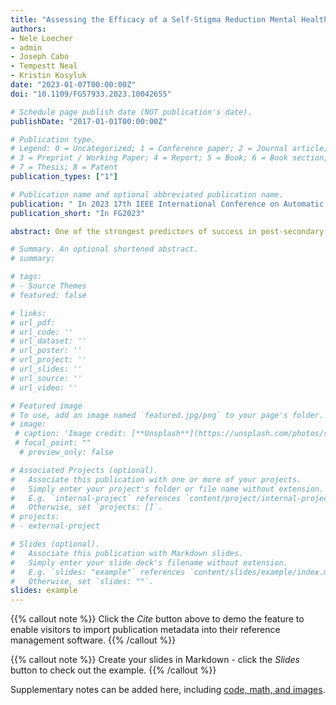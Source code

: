 ```yaml
---
title: "Assessing the Efficacy of a Self-Stigma Reduction Mental Health Program with Behavioral Biometrics - Work-in-Progress"
authors:
- Nele Loecher
- admin
- Joseph Cabo
- Tempestt Neal
- Kristin Kosyluk
date: "2023-01-07T00:00:00Z"
doi: "10.1109/FG57933.2023.10042655"

# Schedule page publish date (NOT publication's date).
publishDate: "2017-01-01T00:00:00Z"

# Publication type.
# Legend: 0 = Uncategorized; 1 = Conference paper; 2 = Journal article;
# 3 = Preprint / Working Paper; 4 = Report; 5 = Book; 6 = Book section;
# 7 = Thesis; 8 = Patent
publication_types: ["1"]

# Publication name and optional abbreviated publication name.
publication: " In 2023 17th IEEE International Conference on Automatic Face and Gesture Recognition"
publication_short: "In FG2023"

abstract: One of the strongest predictors of success in post-secondary education is student engagement. Unfortunately, people with psychiatric disabilities are less engaged in their campus communities. This work-in-progress paper details the disclosure-based self-stigma reduction program, Up To Me, which is developed to increase inclusion and engagement of people with mental illness on college campuses by teaching strategies to weigh costs and benefits of disclosing one's mental illness. Further, we elaborate on the program's evaluation mechanisms, which involve both self-reported and passively recorded smartphone sensor data. The latter reflects a unique merging of behavioral and computer sciences that serves to facilitate behavioral modeling using artificial intelligence as an objective measure of Up to Me outcomes. Similar to data collection for some activity and biometric recognition applications, we employ a publicly available and free-to-use smartphone sensor reading app to correlate self-reported well-being with Up to Me participant behaviors. We anticipate that the behavioral data gathered via smartphones will substantiate self-report data on Up to Me outcomes.

# Summary. An optional shortened abstract.
# summary:

# tags:
# - Source Themes
# featured: false

# links:
# url_pdf: 
# url_code: ''
# url_dataset: ''
# url_poster: ''
# url_project: ''
# url_slides: ''
# url_source: ''
# url_video: ''

# Featured image
# To use, add an image named `featured.jpg/png` to your page's folder. 
# image:
 # caption: 'Image credit: [**Unsplash**](https://unsplash.com/photos/s9CC2SKySJM)'
 # focal_point: ""
  # preview_only: false

# Associated Projects (optional).
#   Associate this publication with one or more of your projects.
#   Simply enter your project's folder or file name without extension.
#   E.g. `internal-project` references `content/project/internal-project/index.md`.
#   Otherwise, set `projects: []`.
# projects:
# - external-project

# Slides (optional).
#   Associate this publication with Markdown slides.
#   Simply enter your slide deck's filename without extension.
#   E.g. `slides: "example"` references `content/slides/example/index.md`.
#   Otherwise, set `slides: ""`.
slides: example
---
```


{{% callout note %}}
Click the _Cite_ button above to demo the feature to enable visitors to import publication metadata into their reference management software.
{{% /callout %}}

{{% callout note %}}
Create your slides in Markdown - click the _Slides_ button to check out the example.
{{% /callout %}}

Supplementary notes can be added here, including [code, math, and images](https://wowchemy.com/docs/writing-markdown-latex/).
